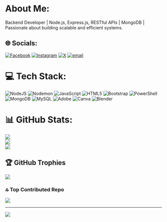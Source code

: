 #  About Me:
Backend Developer | Node.js, Express.js, RESTful APIs | MongoDB | Passionate about building scalable and efficient systems.<br>


## 🌐 Socials:
[![Facebook](https://img.shields.io/badge/Facebook-%231877F2.svg?logo=Facebook&logoColor=white)](https://facebook.com/https://www.facebook.com/share/14vNtn4XeT/) [![Instagram](https://img.shields.io/badge/Instagram-%23E4405F.svg?logo=Instagram&logoColor=white)](https://instagram.com/https://www.instagram.com/the.yashh.patel/) [![X](https://img.shields.io/badge/X-black.svg?logo=X&logoColor=white)](https://x.com/https://x.com/the_yashh_patel) [![email](https://img.shields.io/badge/Email-D14836?logo=gmail&logoColor=white)](mailto:yp962416@gmail.com) 

# 💻 Tech Stack:
![NodeJS](https://img.shields.io/badge/node.js-6DA55F?style=for-the-badge&logo=node.js&logoColor=white) ![Nodemon](https://img.shields.io/badge/NODEMON-%23323330.svg?style=for-the-badge&logo=nodemon&logoColor=%BBDEAD) ![JavaScript](https://img.shields.io/badge/javascript-%23323330.svg?style=for-the-badge&logo=javascript&logoColor=%23F7DF1E) ![HTML5](https://img.shields.io/badge/html5-%23E34F26.svg?style=for-the-badge&logo=html5&logoColor=white) ![Bootstrap](https://img.shields.io/badge/bootstrap-%238511FA.svg?style=for-the-badge&logo=bootstrap&logoColor=white) ![PowerShell](https://img.shields.io/badge/PowerShell-%235391FE.svg?style=for-the-badge&logo=powershell&logoColor=white) ![MongoDB](https://img.shields.io/badge/MongoDB-%234ea94b.svg?style=for-the-badge&logo=mongodb&logoColor=white) ![MySQL](https://img.shields.io/badge/mysql-4479A1.svg?style=for-the-badge&logo=mysql&logoColor=white) ![Adobe](https://img.shields.io/badge/adobe-%23FF0000.svg?style=for-the-badge&logo=adobe&logoColor=white) ![Canva](https://img.shields.io/badge/Canva-%2300C4CC.svg?style=for-the-badge&logo=Canva&logoColor=white) ![Blender](https://img.shields.io/badge/blender-%23F5792A.svg?style=for-the-badge&logo=blender&logoColor=white)
# 📊 GitHub Stats:
![](https://github-readme-stats.vercel.app/api?username=theyashhpatel&theme=dark&hide_border=false&include_all_commits=false&count_private=false)<br/>
![](https://github-readme-streak-stats.herokuapp.com/?user=theyashhpatel&theme=dark&hide_border=false)<br/>
![](https://github-readme-stats.vercel.app/api/top-langs/?username=theyashhpatel&theme=dark&hide_border=false&include_all_commits=false&count_private=false&layout=compact)

## 🏆 GitHub Trophies
![](https://github-profile-trophy.vercel.app/?username=theyashhpatel&theme=radical&no-frame=false&no-bg=false&margin-w=4)

### 🔝 Top Contributed Repo
![](https://github-contributor-stats.vercel.app/api?username=theyashhpatel&limit=5&theme=dark&combine_all_yearly_contributions=true)

---
[![](https://visitcount.itsvg.in/api?id=theyashhpatel&icon=0&color=0)](https://visitcount.itsvg.in)

<!-- Proudly created with GPRM ( https://gprm.itsvg.in ) -->

